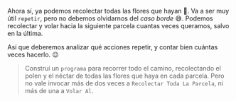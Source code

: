 <gs-attire
  attire-url="https://raw.githubusercontent.com/MumukiProject/mumuki-guia-gobstones-practica-repeticion-simple-kids/master/assets/attires/config.json">
</gs-attire>
<gs-toolbox toolbox-url="https://raw.githubusercontent.com/MumukiProject/mumuki-guia-gobstones-practica-repeticion-simple-kids/master/assets/toolbox_1553783444661.xml"></gs-toolbox>

Ahora sí, ya podemos recolectar todas las flores que hayan :bouquet:. Va a ser muy útil `repetir`, pero no debemos olvidarnos del _caso borde_ :sweat_smile:. Podemos recolectar y volar hacia la siguiente parcela cuantas veces queramos, salvo en la última. 

Así que deberemos analizar qué acciones repetir, y contar bien cuántas veces hacerlo. :wink: 

> Construí un `programa` para recorrer todo el camino, recolectando el polen y el néctar de todas las flores que haya en cada parcela. Pero no vale invocar más de dos veces a `Recolectar Toda La Parcela`, ni más de una a `Volar Al`.
